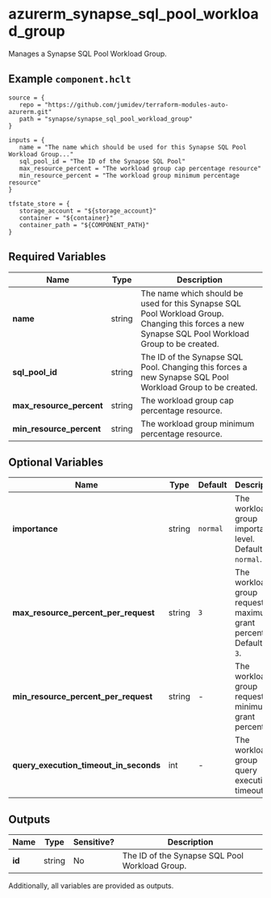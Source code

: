 # azurerm_synapse_sql_pool_workload_group

Manages a Synapse SQL Pool Workload Group.

## Example `component.hclt`

```hcl
source = {
   repo = "https://github.com/jumidev/terraform-modules-auto-azurerm.git"   
   path = "synapse/synapse_sql_pool_workload_group"   
}

inputs = {
   name = "The name which should be used for this Synapse SQL Pool Workload Group..."   
   sql_pool_id = "The ID of the Synapse SQL Pool"   
   max_resource_percent = "The workload group cap percentage resource"   
   min_resource_percent = "The workload group minimum percentage resource"   
}

tfstate_store = {
   storage_account = "${storage_account}"   
   container = "${container}"   
   container_path = "${COMPONENT_PATH}"   
}

```

## Required Variables

| Name | Type |  Description |
| ---- | --------- |  ----------- |
| **name** | string |  The name which should be used for this Synapse SQL Pool Workload Group. Changing this forces a new Synapse SQL Pool Workload Group to be created. | 
| **sql_pool_id** | string |  The ID of the Synapse SQL Pool. Changing this forces a new Synapse SQL Pool Workload Group to be created. | 
| **max_resource_percent** | string |  The workload group cap percentage resource. | 
| **min_resource_percent** | string |  The workload group minimum percentage resource. | 

## Optional Variables

| Name | Type |  Default  |  Description |
| ---- | --------- |  ----------- | ----------- |
| **importance** | string |  `normal`  |  The workload group importance level. Defaults to `normal`. | 
| **max_resource_percent_per_request** | string |  `3`  |  The workload group request maximum grant percentage. Defaults to `3`. | 
| **min_resource_percent_per_request** | string |  -  |  The workload group request minimum grant percentage. | 
| **query_execution_timeout_in_seconds** | int |  -  |  The workload group query execution timeout. | 



## Outputs

| Name | Type | Sensitive? | Description |
| ---- | ---- | --------- | --------- |
| **id** | string | No  | The ID of the Synapse SQL Pool Workload Group. | 

Additionally, all variables are provided as outputs.
